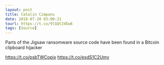 ```yaml
---
layout: post
title: Catalin Cimpanu
date: 2018-07-20 03:00:21
tourl: https://t.co/9lGQt24Ew6
tags: [Source]
---
```

Parts of the Jigsaw ransomware source code have been found in a Bitcoin clipboard hijacker

https://t.co/psbTWCopix https://t.co/esdS1C2Umy